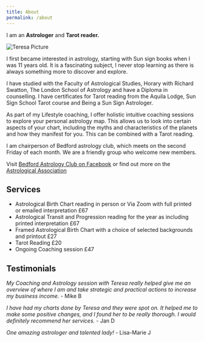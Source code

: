 ```yaml
---
title: About
permalink: /about
---
```

I am an **Astrologer** and **Tarot reader.**

 ![Teresa Picture](https://www.astroshola.co.uk/assets/img/avatar.png)

I first became interested in astrology, starting with Sun sign books when I was 11 years old. It is a fascinating subject, I never stop learning as there is always something more to discover and explore.

I have studied with the Faculty of Astrological Studies, Horary with Richard Swatton, The London School of Astrology and have a Diploma in counselling. I have certificates for Tarot reading from the Aquila Lodge, Sun Sign School Tarot course and Being a Sun Sign Astrologer.

As part of my Lifestyle coaching, I offer holistic intuitive coaching sessions to explore your personal astrology map.  This allows us to look into certain aspects of your chart, including the myths and characteristics of the planets and how they manifest for you. This can be combined with a Tarot reading.

I am chairperson of Bedford astrology club, which meets on the second Friday of each month. We are a friendly group who welcome new members.

Visit [Bedford Astrology Club on Facebook](https://www.facebook.com/groups/869188609788129/) or find out more on the [Astrological Association](https://www.astrologicalassociation.com/intheloop/intheloop_articles/bedford_local_astrology.php)

## Services

* Astrological Birth Chart reading in person or Via Zoom with full printed or emailed interpretation £67
* Astrological Transit and Progression reading for the year as including printed interpretation £67
* Framed Astrological Birth Chart with a choice of selected backgrounds and printout £27
* Tarot Reading £20
* Ongoing Coaching session £47

Testimonials
------------

*My Coaching and Astrology session with Teresa really helped give me an overview of where I am and take strategic and practical actions to increase my business income.* - Mike B

*I have had my charts done by Teresa and they were spot on. It helped me to make some positive changes, and I found her to be really thorough. I would definitely recommend her services.* - Jan D

*One amazing astrologer and talented lady!* - Lisa-Marie J
